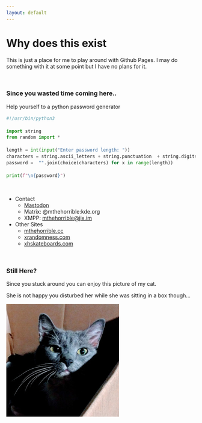 ```yaml
---
layout: default
---
```


# Why does this exist

This is just a place for me to play around with Github Pages. I may do something with it at some point but I have no plans for it.

&nbsp;

### Since you wasted time coming here..

Help yourself to a python password generator

```python
#!/usr/bin/python3

import string
from random import *

length = int(input("Enter password length: "))
characters = string.ascii_letters + string.punctuation  + string.digits
password =  "".join(choice(characters) for x in range(length))

print(f"\n{password}")
```

&nbsp;

* Contact
  * [Mastodon](https://fosstodon.org/@mthehorrible)
  * Matrix: @mthehorrible:kde.org
  * XMPP: mthehorrible@jix.im
* Other Sites
  * [mthehorrible.cc](https://mthehorrible.cc)
  * [xrandomness.com](https://xrandomness.com)
  * [xhskateboards.com](https://xhskateboards.com)

&nbsp;

### Still Here?

Since you stuck around you can enjoy this picture of my cat.

She is not happy you disturbed her while she was sitting in a box though...

![Sheena](./assets/sheena.jpg)

